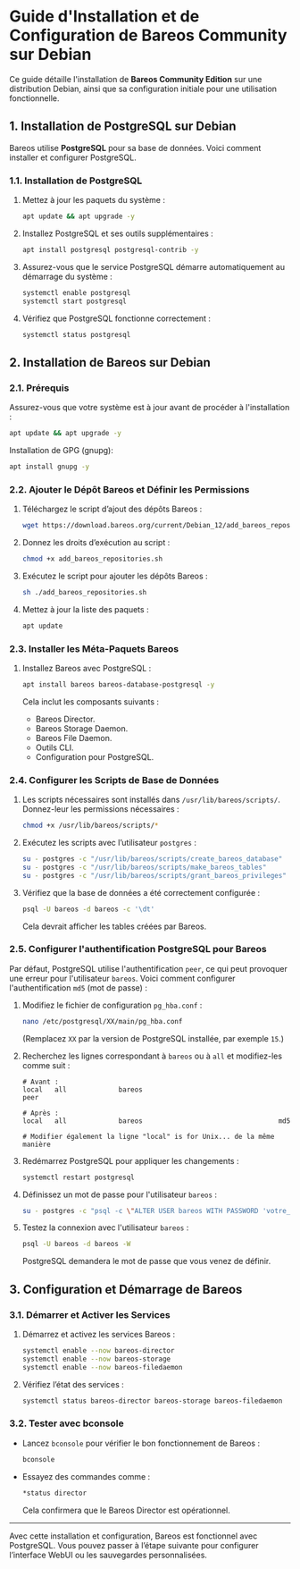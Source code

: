 # Guide d'Installation et de Configuration de Bareos Community sur Debian

Ce guide détaille l'installation de **Bareos Community Edition** sur une distribution Debian, ainsi que sa configuration initiale pour une utilisation fonctionnelle.

## 1. Installation de PostgreSQL sur Debian

Bareos utilise **PostgreSQL** pour sa base de données. Voici comment installer et configurer PostgreSQL.

### 1.1. Installation de PostgreSQL

1. Mettez à jour les paquets du système :

    ```bash
    apt update && apt upgrade -y
    ```

2. Installez PostgreSQL et ses outils supplémentaires :

    ```bash
    apt install postgresql postgresql-contrib -y
    ```

3. Assurez-vous que le service PostgreSQL démarre automatiquement au démarrage du système :

    ```bash
    systemctl enable postgresql
    systemctl start postgresql
    ```

4. Vérifiez que PostgreSQL fonctionne correctement :

    ```bash
    systemctl status postgresql
    ```

## 2. Installation de Bareos sur Debian

### 2.1. Prérequis

Assurez-vous que votre système est à jour avant de procéder à l'installation :

```bash
apt update && apt upgrade -y
```

Installation de GPG (gnupg):

```bash
apt install gnupg -y
```

### 2.2. Ajouter le Dépôt Bareos et Définir les Permissions

1. Téléchargez le script d’ajout des dépôts Bareos :

    ```bash
    wget https://download.bareos.org/current/Debian_12/add_bareos_repositories.sh
    ```

2. Donnez les droits d’exécution au script :

    ```bash
    chmod +x add_bareos_repositories.sh
    ```

3. Exécutez le script pour ajouter les dépôts Bareos :

    ```bash
    sh ./add_bareos_repositories.sh
    ```

4. Mettez à jour la liste des paquets :

    ```bash
    apt update
    ```

### 2.3. Installer les Méta-Paquets Bareos

1. Installez Bareos avec PostgreSQL :

    ```bash
    apt install bareos bareos-database-postgresql -y
    ```

    Cela inclut les composants suivants :
    - Bareos Director.
    - Bareos Storage Daemon.
    - Bareos File Daemon.
    - Outils CLI.
    - Configuration pour PostgreSQL.

### 2.4. Configurer les Scripts de Base de Données

1. Les scripts nécessaires sont installés dans `/usr/lib/bareos/scripts/`. Donnez-leur les permissions nécessaires :

    ```bash
    chmod +x /usr/lib/bareos/scripts/*
    ```

2. Exécutez les scripts avec l’utilisateur `postgres` :

    ```bash
    su - postgres -c "/usr/lib/bareos/scripts/create_bareos_database"
    su - postgres -c "/usr/lib/bareos/scripts/make_bareos_tables"
    su - postgres -c "/usr/lib/bareos/scripts/grant_bareos_privileges"
    ```

3. Vérifiez que la base de données a été correctement configurée :

    ```bash
    psql -U bareos -d bareos -c '\dt'
    ```
    Cela devrait afficher les tables créées par Bareos.

### 2.5. Configurer l'authentification PostgreSQL pour Bareos

Par défaut, PostgreSQL utilise l'authentification `peer`, ce qui peut provoquer une erreur pour l'utilisateur `bareos`. Voici comment configurer l'authentification `md5` (mot de passe) :

1. Modifiez le fichier de configuration `pg_hba.conf` :

    ```bash
    nano /etc/postgresql/XX/main/pg_hba.conf
    ```
    (Remplacez `XX` par la version de PostgreSQL installée, par exemple `15`.)

2. Recherchez les lignes correspondant à `bareos` ou à `all` et modifiez-les comme suit :

    ```plaintext
    # Avant :
    local   all             bareos                                  peer

    # Après :
    local   all             bareos                                  md5

    # Modifier également la ligne "local" is for Unix... de la même manière
    ```

3. Redémarrez PostgreSQL pour appliquer les changements :

    ```bash
    systemctl restart postgresql
    ```

4. Définissez un mot de passe pour l'utilisateur `bareos` :

    ```bash
    su - postgres -c "psql -c \"ALTER USER bareos WITH PASSWORD 'votre_mot_de_passe';\""
    ```

5. Testez la connexion avec l'utilisateur `bareos` :

    ```bash
    psql -U bareos -d bareos -W
    ```
    PostgreSQL demandera le mot de passe que vous venez de définir.

## 3. Configuration et Démarrage de Bareos

### 3.1. Démarrer et Activer les Services

1. Démarrez et activez les services Bareos :

    ```bash
    systemctl enable --now bareos-director
    systemctl enable --now bareos-storage
    systemctl enable --now bareos-filedaemon
    ```

2. Vérifiez l’état des services :

    ```bash
    systemctl status bareos-director bareos-storage bareos-filedaemon
    ```

### 3.2. Tester avec bconsole

- Lancez `bconsole` pour vérifier le bon fonctionnement de Bareos :

    ```bash
    bconsole
    ```

- Essayez des commandes comme :

    ```bash
    *status director
    ```

    Cela confirmera que le Bareos Director est opérationnel.

---

Avec cette installation et configuration, Bareos est fonctionnel avec PostgreSQL. Vous pouvez passer à l’étape suivante pour configurer l’interface WebUI ou les sauvegardes personnalisées.
